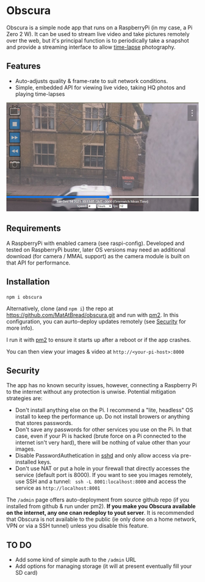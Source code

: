 # Obscura

Obscura is a simple node app that runs on a RaspberryPi (in my case, a Pi Zero 2 W). It can be used to stream live video and take pictures remotely over the web, but it's principal function is to periodically take a snapshot and provide a streaming interface to allow [time-lapse](https://en.wikipedia.org/wiki/Time-lapse_photography) photography.

## Features
* Auto-adjusts quality & frame-rate to suit network conditions.
* Simple, embedded API for viewing live video, taking HQ photos and playing time-lapses

![required](./screenshot.jpg)

## Requirements
A RaspberryPi with enabled camera (see raspi-config). Developed and tested on RaspberryPi buster, later OS versions may need an additional download (for camera / MMAL support) as the camera module is built on that API for performance.

## Installation
```npm i obscura``` 

Alternatively, clone (and `npm i`) the repo at https://github.com/MatAtBread/obscura.git and run with [pm2](https://pm2.keymetrics.io/). In this configuration, you can aurto-deploy updates remotely (see [Security](#security) for more info).

I run it with [pm2](https://pm2.keymetrics.io/) to ensure it starts up after a reboot or if the app crashes.

You can then view your images & video at `http://<your-pi-host>:8000`

## Security
The app has no known security issues, however, connecting a Raspberry Pi to the internet without any protection is unwise. Potential mitigation strategies are:
* Don't install anything else on the Pi. I recommend a "lite, headless" OS install to keep the performance up. Do not install browers or anything that stores passwords.
* Don't save any passwords for other services you use on the Pi. In that case, even if your Pi is hacked (brute force on a Pi connected to the internet isn't very hard), there will be nothing of value other than your images.
* Disable PasswordAuthetication in [sshd](https://www.e2enetworks.com/help/knowledge-base/how-to-enable-disable-password-based-authentication-for-ssh-access-to-server/) and only allow access via pre-installed keys.
* Don't use NAT or put a hole in your firewall that directly accesses the service (default port is 8000). If you want to see you images remotely, use SSH and a tunnel: ` ssh -L 8001:localhost:8000` and access the service as `http://localhost:8001`

The `/admin` page offers auto-deployment from source github repo (if you installed from github & run under pm2). **If you make you Obscura available on the internet, any one cnan redeploy to yout server**. It is recommended that Obscura is not available to the public (ie only done on a home network, VPN or via a SSH tunnel) unless you disable this feature.

## TO DO
* Add some kind of simple auth to the `/admin` URL
* Add options for managing storage (it will at present eventually fill your SD card)
